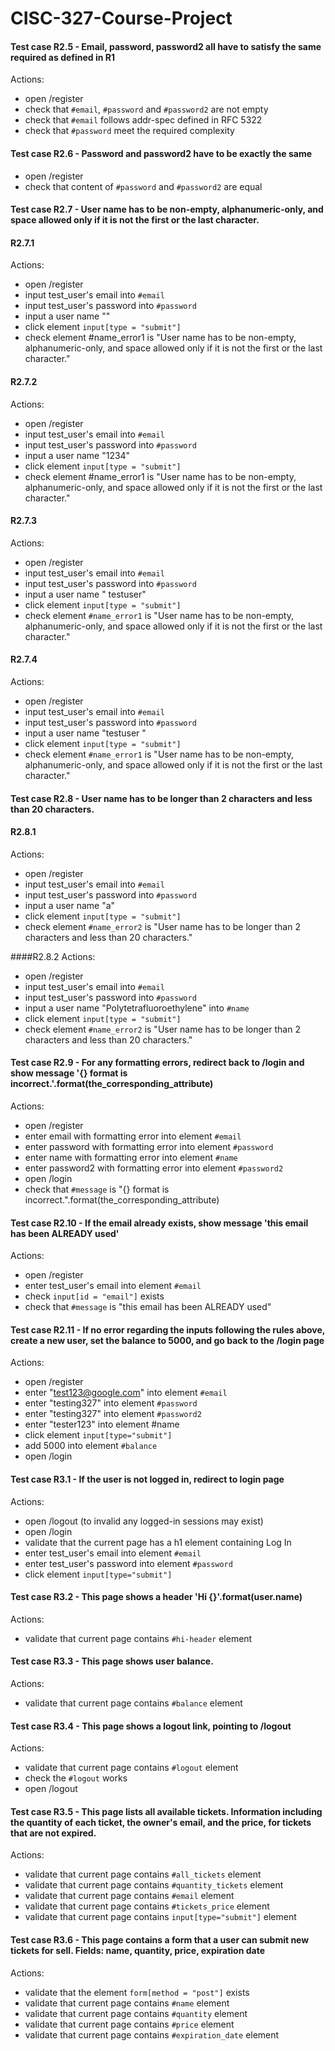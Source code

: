 # CISC-327-Course-Project

#### Test case R2.5 - Email, password, password2 all have to satisfy the same required as defined in R1
Actions:
* open /register
* check that ```#email```, ```#password``` and ```#password2``` are not empty
* check that ```#email``` follows addr-spec defined in RFC 5322
* check that ```#password``` meet the required complexity

#### Test case R2.6 - Password and password2 have to be exactly the same
* open /register
* check that content of ```#password``` and ```#password2``` are equal

#### Test case R2.7 - User name has to be non-empty, alphanumeric-only, and space allowed only if it is not the first or the last character.

#### R2.7.1
Actions:
* open /register
* input test_user's email into ```#email```
* input test_user's password into ```#password```
* input a user name ""
* click element ```input[type = "submit"]```
* check element #name_error1 is "User name has to be non-empty, alphanumeric-only, and space allowed only if it is not the first or the last character."

#### R2.7.2
Actions:
* open /register
* input test_user's email into ```#email```
* input test_user's password into ```#password```
* input a user name "1234"
* click element ```input[type = "submit"]```
* check element #name_error1 is "User name has to be non-empty, alphanumeric-only, and space allowed only if it is not the first or the last character."

#### R2.7.3
Actions:
* open /register
* input test_user's email into ```#email```
* input test_user's password into ```#password```
* input a user name " testuser"
* click element ```input[type = "submit"]```
* check element ```#name_error1``` is "User name has to be non-empty, alphanumeric-only, and space allowed only if it is not the first or the last character."

#### R2.7.4
Actions:
* open /register
* input test_user's email into ```#email```
* input test_user's password into ```#password```
* input a user name "testuser "
* click element ```input[type = "submit"]```
* check element ```#name_error1``` is "User name has to be non-empty, alphanumeric-only, and space allowed only if it is not the first or the last character."

#### Test case R2.8 - User name has to be longer than 2 characters and less than 20 characters.
#### R2.8.1
Actions:
* open /register
* input test_user's email into ```#email```
* input test_user's password into ```#password```
* input a user name "a"
* click element ```input[type = "submit"]```
* check element ```#name_error2``` is "User name has to be longer than 2 characters and less than 20 characters."

####R2.8.2
Actions:
* open /register
* input test_user's email into ```#email```
* input test_user's password into ```#password```
* input a user name "Polytetrafluoroethylene" into ```#name```
* click element ```input[type = "submit"]```
* check element ```#name_error2``` is "User name has to be longer than 2 characters and less than 20 characters."

#### Test case R2.9 - For any formatting errors, redirect back to /login and show message '{} format is incorrect.'.format(the_corresponding_attribute)
Actions:
* open /register
* enter email with formatting error into element ```#email```
* enter password with formatting error into element ```#password```
* enter name with formatting error into element ```#name```
* enter password2 with formatting error into element ```#password2```
* open /login
* check that ```#message``` is "{} format is incorrect.".format(the_corresponding_attribute)

#### Test case R2.10 - If the email already exists, show message 'this email has been ALREADY used'
Actions:
* open /register
* enter test_user's email into element ```#email```
* check ```input[id = "email"]``` exists
* check that ```#message``` is "this email has been ALREADY used"

#### Test case R2.11 - If no error regarding the inputs following the rules above, create a new user, set the balance to 5000, and go back to the /login page
Actions:
* open /register
* enter "test123@google.com" into element ```#email```
* enter "testing327" into element ```#password```
* enter "testing327" into element ```#password2```
* enter "tester123" into element #name
* click element ```input[type="submit"]```
* add 5000 into element ```#balance```
* open /login

#### Test case R3.1 - If the user is not logged in, redirect to login page
Actions:
* open /logout (to invalid any logged-in sessions may exist)
* open /login
* validate that the current page has a h1 element containing Log In
* enter test_user's email into element ```#email```
* enter test_user's password into element ```#password```
* click element ```input[type="submit"]```

#### Test case R3.2 - This page shows a header 'Hi {}'.format(user.name)
Actions:
* validate that current page contains ```#hi-header``` element

#### Test case R3.3 - This page shows user balance.
Actions:
* validate that current page contains ```#balance``` element

#### Test case R3.4 - This page shows a logout link, pointing to /logout
Actions:
* validate that current page contains ```#logout``` element
* check the ```#logout``` works
* open /logout

#### Test case R3.5 - This page lists all available tickets. Information including the quantity of each ticket, the owner's email, and the price, for tickets that are not expired.
Actions:
* validate that current page contains ```#all_tickets``` element
* validate that current page contains ```#quantity_tickets``` element
* validate that current page contains ```#email``` element
* validate that current page contains ```#tickets_price``` element
* validate that current page contains ```input[type="submit"]``` element

#### Test case R3.6 - This page contains a form that a user can submit new tickets for sell. Fields: name, quantity, price, expiration date
Actions:
* validate that the element ```form[method = "post"]``` exists
* validate that current page contains ```#name``` element
* validate that current page contains ```#quantity``` element
* validate that current page contains ```#price``` element
* validate that current page contains ```#expiration_date``` element
